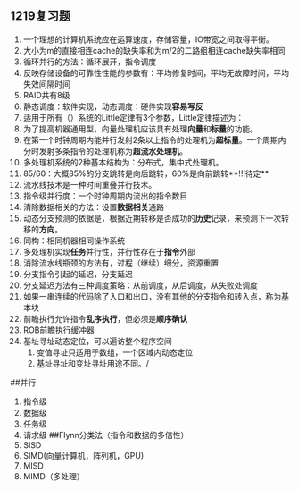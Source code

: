 ## 1219复习题
1. 一个理想的计算机系统应在运算速度，存储容量，IO带宽之间取得平衡。
2. 大小为m的直接相连cache的缺失率和为m/2的二路组相连cache缺失率相同
3. 循环并行的方法：循环展开，指令调度
4. 反映存储设备的可靠性性能的参数有：平均修复时间，平均无故障时间，平均失效间隔时间
5. RAID共有8级
6. 静态调度：软件实现，动态调度：硬件实现**容易写反**
1. 适用于所有（）系统的Little定律有3个参数，Little定律描述为：
1. 为了提高机器通用型，向量处理机应该具有处理**向量**和**标量**的功能。
1. 在第一个时钟周期内能并行发射2条以上指令的处理机为**超标量**。一个周期内分时发射多条指令的处理机称为**超流水处理机**。
1. 多处理机系统的2种基本结构为：分布式，集中式处理机。
1. 85/60：大概85%的分支跳转是向后跳转，60%是向前跳转**!!!待定**
1. 流水线技术是一种时间重叠并行技术。
1. 指令级并行度：一个时钟周期内流出的指令数目
1. 清除数据相关的方法：设置**数据相关**通路
1. 动态分支预测的依据是，根据近期转移是否成功的**历史**记录，来预测下一次转移的**方向**。
1. 同构：相同机器相同操作系统
1. 多处理机实现**任务**并行性，并行性存在于**指令**外部
1. 消除流水线瓶颈的方法有，过程（继续）细分，资源重置
1. 分支指令引起的延迟，分支延迟
1. 分支延迟方法有三种调度策略：从前调度，从后调度，从失败处调度
1. 如果一串连续的代码除了入口和出口，没有其他的分支指令和转入点，称为基本块
1. 前瞻执行允许指令**乱序执行**，但必须是**顺序确认**
1. ROB前瞻执行缓冲器
1. 基址寻址动态定位，可以遍访整个程序空间
    1. 变值寻址只适用于数组，一个区域内动态定位
    2. 基址寻址和变址寻址用途不同。/

##并行
1. 指令级
2. 数据级
3. 任务级
4. 请求级
##Flynn分类法（指令和数据的多倍性）
1. SISD
2. SIMD(向量计算机，阵列机，GPU)
3. MISD
4. MIMD（多处理）